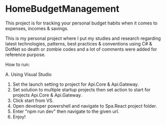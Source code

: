 # HomeBudgetManagement
This project is for tracking your personal budget habits when it comes to expenses, incomes & savings.

This is my personal project where I put my studies and research regarding latest technologies, patterns, best practices & conventions using C# & DotNet
so death or zombie codes and a lot of comments were added for reference purpose.

How to run:

A. Using Visual Studio
  1. Set the launch setting  to project for Api.Core & Api.Gateway.
  2. Set solution to multiple startup projects then set action to start for projects
     Api.Core & Api.Gateway.
  3. Click start from VS.
  4. Open developer powershell and navigate to Spa.React project folder.
  5. Enter "npm run dev" then navigate to the given url.
  6. Enjoy!

